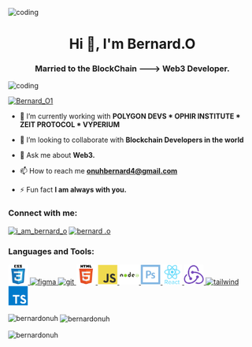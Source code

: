  <img src="https://mir-s3-cdn-cf.behance.net/project_modules/fs/54b6c068097599.5b50bca476b9b.gif" alt="coding"><img>
    <h1 align="center">Hi 👋, I'm Bernard.O</h1>
<h3 align="center">Married to the BlockChain ---> Web3 Developer.</h3>

<img src="https://media.tenor.com/tZ2Xd8LqAnMAAAAd/typing-fast.gif" alt="coding">


<p align="left"> <a href="https://twitter.com/Bernard_O1" target="blank"><img src="https://img.shields.io/twitter/follow/Bernard_O1?logo=twitter&style=for-the-badge" alt="Bernard_O1" /></a> </p>

- 🔭 I’m currently working with  **POLYGON DEVS * OPHIR INSTITUTE * ZEIT PROTOCOL * VYPERIUM**

- 👯 I’m looking to collaborate with **Blockchain Developers in the world**

- 💬 Ask me about **Web3.**

- 📫 How to reach me **onuhbernard4@gmail.com**

- ⚡ Fun fact **I am always with you.**

<h3 align="left">Connect with me:</h3>
<p align="left">
<a href="https://twitter.com/i_am_bernard_o" target="blank"><img align="center" src="https://raw.githubusercontent.com/rahuldkjain/github-profile-readme-generator/master/src/images/icons/Social/twitter.svg" alt="i_am_bernard_o" height="30" width="40" /></a>
<a href="https://www.behance.net/bernard .o" target="blank"><img align="center" src="https://raw.githubusercontent.com/rahuldkjain/github-profile-readme-generator/master/src/images/icons/Social/behance.svg" alt="bernard .o" height="30" width="40" /></a>
</p>

<h3 align="left">Languages and Tools:</h3>
<p align="left"> <a href="https://www.w3schools.com/css/" target="_blank" rel="noreferrer"> <img src="https://raw.githubusercontent.com/devicons/devicon/master/icons/css3/css3-original-wordmark.svg" alt="css3" width="40" height="40"/> </a> <a href="https://www.figma.com/" target="_blank" rel="noreferrer"> <img src="https://www.vectorlogo.zone/logos/figma/figma-icon.svg" alt="figma" width="40" height="40"/> </a> <a href="https://git-scm.com/" target="_blank" rel="noreferrer"> <img src="https://www.vectorlogo.zone/logos/git-scm/git-scm-icon.svg" alt="git" width="40" height="40"/> </a> <a href="https://www.w3.org/html/" target="_blank" rel="noreferrer"> <img src="https://raw.githubusercontent.com/devicons/devicon/master/icons/html5/html5-original-wordmark.svg" alt="html5" width="40" height="40"/> </a> <a href="https://developer.mozilla.org/en-US/docs/Web/JavaScript" target="_blank" rel="noreferrer"> <img src="https://raw.githubusercontent.com/devicons/devicon/master/icons/javascript/javascript-original.svg" alt="javascript" width="40" height="40"/> </a> <a href="https://nodejs.org" target="_blank" rel="noreferrer"> <img src="https://raw.githubusercontent.com/devicons/devicon/master/icons/nodejs/nodejs-original-wordmark.svg" alt="nodejs" width="40" height="40"/> </a> <a href="https://www.photoshop.com/en" target="_blank" rel="noreferrer"> <img src="https://raw.githubusercontent.com/devicons/devicon/master/icons/photoshop/photoshop-line.svg" alt="photoshop" width="40" height="40"/> </a> <a href="https://reactjs.org/" target="_blank" rel="noreferrer"> <img src="https://raw.githubusercontent.com/devicons/devicon/master/icons/react/react-original-wordmark.svg" alt="react" width="40" height="40"/> </a> <a href="https://redux.js.org" target="_blank" rel="noreferrer"> <img src="https://raw.githubusercontent.com/devicons/devicon/master/icons/redux/redux-original.svg" alt="redux" width="40" height="40"/> </a> <a href="https://tailwindcss.com/" target="_blank" rel="noreferrer"> <img src="https://www.vectorlogo.zone/logos/tailwindcss/tailwindcss-icon.svg" alt="tailwind" width="40" height="40"/> </a> <a href="https://www.typescriptlang.org/" target="_blank" rel="noreferrer"> <img src="https://raw.githubusercontent.com/devicons/devicon/master/icons/typescript/typescript-original.svg" alt="typescript" width="40" height="40"/> </a> </p>

<p><img align="left" src="https://github-readme-stats.vercel.app/api/top-langs?username=bernardonuh&show_icons=true&locale=en&layout=compact" alt="bernardonuh" /></p>

<p>&nbsp;<img align="center" src="https://github-readme-stats.vercel.app/api?username=bernardonuh&show_icons=true&locale=en" alt="bernardonuh" /></p>

<p><img align="center" src="https://github-readme-streak-stats.herokuapp.com/?user=bernardonuh&" alt="bernardonuh" /></p>
